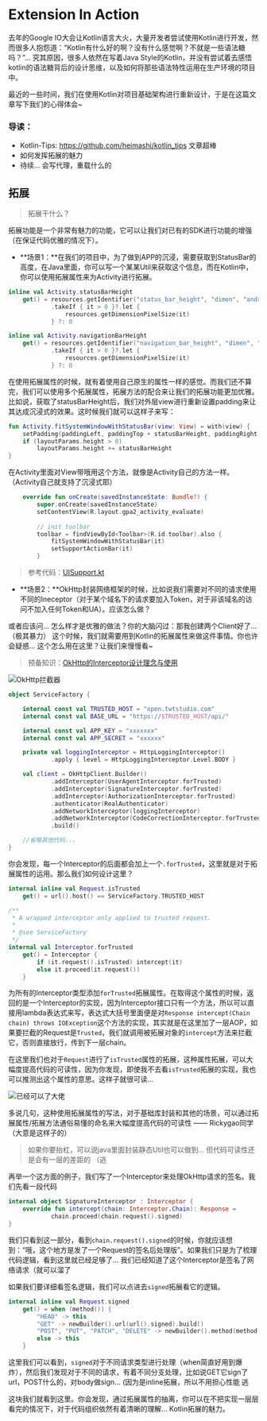 # Extension In Action

去年的Google IO大会让Kotlin语言大火，大量开发者尝试使用Kotlin进行开发，然而很多人抱怨道：“Kotlin有什么好的啊？没有什么感觉啊？不就是一些语法糖吗？”… 究其原因，很多人依然在写着Java Style的Kotlin，并没有尝试着去感悟kotlin的语法糖背后的设计思维，以及如何将那些语法特性运用在生产环境的项目中。

最近的一些时间，我们在使用Kotlin对项目基础架构进行重新设计，于是在这篇文章写下我们的心得体会~

### 导读：

- Kotlin-Tips: https://github.com/heimashi/kotlin_tips 文章超棒
- 如何发挥拓展的魅力
- 待续… 会写代理，重载什么的

## 拓展

> 拓展干什么？

拓展功能是一个非常有魅力的功能，它可以让我们对已有的SDK进行功能的增强（在保证代码优雅的情况下）。

- **场景1：**在我们的项目中，为了做到APP的沉浸，需要获取到StatusBar的高度，在Java里面，你可以写一个某某Util来获取这个信息，而在Kotlin中，你可以使用拓展属性来为Activity进行拓展。

```kotlin
inline val Activity.statusBarHeight
    get() = resources.getIdentifier("status_bar_height", "dimen", "android")
            .takeIf { it > 0 }?.let {
                resources.getDimensionPixelSize(it)
            } ?: 0

inline val Activity.navigationBarHeight
    get() = resources.getIdentifier("navigation_bar_height", "dimen", "android")
            .takeIf { it > 0 }?.let {
                resources.getDimensionPixelSize(it)
            } ?: 0

```

在使用拓展属性的时候，就有着使用自己原生的属性一样的感觉。而我们还不算完，我们可以使用多个拓展属性，拓展方法的配合来让我们的拓展功能更加优雅。比如说，获取了statusBarHeight后，我们对外层view进行重新设置padding来让其达成沉浸式的效果。这时候我们就可以这样子来写：

```kotlin
fun Activity.fitSystemWindowWithStatusBar(view: View) = with(view) {
    setPadding(paddingLeft, paddingTop + statusBarHeight, paddingRight, paddingBottom)
    if (layoutParams.height > 0)
        layoutParams.height += statusBarHeight
}
```

在Activity里面对View带哦用这个方法，就像是Activity自己的方法一样。（Activity自己就支持了沉浸式耶）

```kotlin
    override fun onCreate(savedInstanceState: Bundle?) {
        super.onCreate(savedInstanceState)
        setContentView(R.layout.gpa2_activity_evaluate)
        
        // init toolbar
        toolbar = findViewById<Toolbar>(R.id.toolbar).also {
            fitSystemWindowWithStatusBar(it)
            setSupportActionBar(it)
        }
```

> 参考代码：[UISupport.kt](https://github.com/twtstudio/WePeiYang-Android/blob/refactor/WePeiYang/commons/src/main/java/com/twt/wepeiyang/commons/experimental/extensions/UISupport.kt)

- **场景2：**OkHttp封装网络框架的时候，比如说我们需要对不同的请求使用不同的Ineceptor（对于某个域名下的请求要加入Token，对于非该域名的访问不加入任何Token和UA）。应该怎么做？

或者应该问… 怎么样才是优雅的做法？你的大脑闪过：那我创建两个Client好了… （极其暴力）
这个时候，我们就需要用到Kotlin的拓展属性来做这件事情。你也许会疑惑… 这个怎么用在这里？让我们来慢慢看~

> 预备知识：[OkHttp的Interceptor设计理念与使用](https://www.jianshu.com/p/2710ed1e6b48)

 ![OkHttp拦截器](https://upload-images.jianshu.io/upload_images/1504154-8daf5fd9540545d3.png?imageMogr2/auto-orient/strip%7CimageView2/2/w/700)

```kotlin
object ServiceFactory {

    internal const val TRUSTED_HOST = "open.twtstudio.com"
    internal const val BASE_URL = "https://$TRUSTED_HOST/api/"

    internal const val APP_KEY = "xxxxxxx"
    internal const val APP_SECRET = "xxxxxx"

    private val loggingInterceptor = HttpLoggingInterceptor()
            .apply { level = HttpLoggingInterceptor.Level.BODY }

    val client = OkHttpClient.Builder()
            .addInterceptor(UserAgentInterceptor.forTrusted)
            .addInterceptor(SignatureInterceptor.forTrusted)
            .addInterceptor(AuthorizationInterceptor.forTrusted)
            .authenticator(RealAuthenticator)
            .addNetworkInterceptor(loggingInterceptor)
            .addNetworkInterceptor(CodeCorrectionInterceptor.forTrusted)
            .build()

	//省略其他代码...
}
```

你会发现，每一个Interceptor的后面都会加上一个`.forTrusted`，这里就是对于拓展属性的运用。那么我们如何设计这里？

```kotlin
internal inline val Request.isTrusted
    get() = url().host() == ServiceFactory.TRUSTED_HOST

/**
 * A wrapped interceptor only applied to trusted request.
 *
 * @see ServiceFactory
 */
internal val Interceptor.forTrusted
    get() = Interceptor {
        if (it.request().isTrusted) intercept(it)
        else it.proceed(it.request())
    }
```

为所有的Interceptor类型添加`forTrusted`拓展属性。在取得这个属性的时候，返回的是一个Interceptor的实现，因为Interceptor接口只有一个方法，所以可以直接用lambda表达式来写，表达式大括号里面便是对`Response intercept(Chain chain) throws IOException`这个方法的实现，其实就是在这里加了一层AOP，如果要拦截的Request是`Trusted`，我们就调用被拓展对象的`intercept`方法来拦截它，否则直接放行，传到下一层chain。

在这里我们也对于`Request`进行了`isTrusted`属性的拓展，这种属性拓展，可以大幅度提高代码的可读性，因为你发现，即使我不去看`isTrusted`拓展的实现，我也可以推测出这个属性的意思。这样子就很可读… 

![已经可以了大佬](image-201803172217104-1296235.png)

多说几句，这种使用拓展属性的写法，对于基础库封装和其他的场景，可以通过拓展属性/拓展方法通俗易懂的命名来大幅度提高代码的可读性 —— Rickygao同学（大意是这样子的）

> 如果你要抬杠，可以说java里面封装静态Util也可以做到… 但代码可读性还是会有一层的差距的 （逃

再举一个这方面的例子，我们写了一个Interceptor来处理OkHttp请求的签名。我们先看一段代码

```kotlin
internal object SignatureInterceptor : Interceptor {
    override fun intercept(chain: Interceptor.Chain): Response =
            chain.proceed(chain.request().signed)
}
```

我们只看到这一部分，看到`chain.request().signed`的时候，你就应该想到：“哦，这个地方是发了一个Request的签名后处理版”。如果我们只是为了梳理代码逻辑，看到这里就已经足够了… 我们已经知道了这个Interceptor是签名了网络请求（就可以溜了 

如果我们要详细看签名逻辑，我们可以点进去`signed`拓展看它的逻辑。

```kotlin
internal inline val Request.signed
    get() = when (method()) {
        "HEAD" -> this
        "GET" -> newBuilder().url(url().signed).build()
        "POST", "PUT", "PATCH", "DELETE" -> newBuilder().method(method(), body()?.signed).build()
        else -> this
    }
```

这里我们可以看到，`signed`对于不同请求类型进行处理（when简直好用到爆炸），然后我们发现对于不同的请求，有着不同分支处理，比如说GET它sign了url，POST什么的，对body做sign… (因为是inline拓展，所以不用担心性能 逃

这块我们就看到这里。你会发现，通过拓展属性的抽离，你可以在不把实现一层层看完的情况下，对于代码组织依然有着清晰的理解… Kotlin拓展的魅力。

